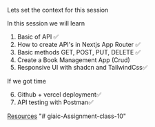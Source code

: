Lets set the context for this session

In this session we will learn

1. Basic of API ✅
2. How to create API's in Nextjs App Router ✅
3. Basic methods GET, POST, PUT, DELETE ✅
4. Create a Book Management App (Crud)
5. Responsive UI with shadcn and TailwindCss✅

If we got time

6. Github + vercel deployment✅
7. API testing with Postman✅


[Resources](https://rb.gy/1j5cgp)
"# giaic-Assignment-class-10" 
